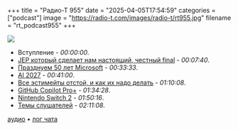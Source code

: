 +++
title = "Радио-Т 955"
date = "2025-04-05T17:54:59"
categories = ["podcast"]
image = "https://radio-t.com/images/radio-t/rt955.jpg"
filename = "rt_podcast955"
+++

![](https://radio-t.com/images/radio-t/rt955.jpg)

- Вступление - *00:00:00*.
- [JEP который сделает нам настоящий, честный final](https://openjdk.org/jeps/8349536) - *00:07:40*.
- [Празднуем 50 лет Microsoft](https://www.gatesnotes.com/meet-bill/source-code/reader/microsoft-original-source-code) - *00:33:33*.
- [AI 2027](https://ai-2027.com/) - *00:41:00*.
- [Все эстимейты отстой, и как их надо делать](https://newsletter.techworld-with-milan.com/p/all-estimations-are-wrong-but-none) - *01:10:08*.
- [GitHub Copilot Pro+](https://github.blog/changelog/2025-04-04-announcing-github-copilot-pro/) - *01:34:28*.
- [Nintendo Switch 2](https://www.theverge.com/nintendo/642420/nintendo-switch-2-hands-on-preview) - *01:50:16*.
- [Темы слушателей](https://radio-t.com/p/2025/04/03/prep-955/) - *02:11:08*.


[аудио](https://cdn.radio-t.com/rt_podcast955.mp3) • [лог чата](https://chat.radio-t.com/logs/radio-t-955.html)
<audio src="https://cdn.radio-t.com/rt_podcast955.mp3" preload="none"></audio>
